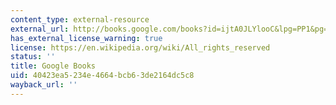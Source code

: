 ```yaml
---
content_type: external-resource
external_url: http://books.google.com/books?id=ijtA0JLYlooC&lpg=PP1&pg=PA27#v=onepage&q&f=false
has_external_license_warning: true
license: https://en.wikipedia.org/wiki/All_rights_reserved
status: ''
title: Google Books
uid: 40423ea5-234e-4664-bcb6-3de2164dc5c8
wayback_url: ''
---
```


